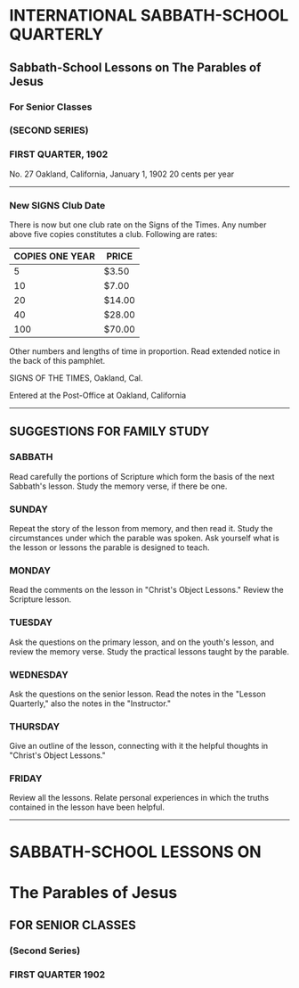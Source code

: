 # INTERNATIONAL SABBATH-SCHOOL QUARTERLY

## Sabbath-School Lessons on The Parables of Jesus
### For Senior Classes
### (SECOND SERIES)

### FIRST QUARTER, 1902
No. 27                    Oakland, California, January 1, 1902               20 cents per year

---

### New SIGNS Club Date
There is now but one club rate on the Signs of the Times.
Any number above five copies constitutes a club.
Following are rates:

| COPIES ONE YEAR | PRICE |
|-----------------|-------|
| 5               | $3.50 |
| 10              | $7.00 |
| 20              | $14.00 |
| 40              | $28.00 |
| 100             | $70.00 |

Other numbers and lengths of time in proportion.
Read extended notice in the back of this pamphlet.

SIGNS OF THE TIMES, Oakland, Cal.

Entered at the Post-Office at Oakland, California

---

## SUGGESTIONS FOR FAMILY STUDY

### SABBATH
Read carefully the portions of Scripture which form the basis of the next Sabbath's lesson. Study the memory verse, if there be one.

### SUNDAY
Repeat the story of the lesson from memory, and then read it. Study the circumstances under which the parable was spoken. Ask yourself what is the lesson or lessons the parable is designed to teach.

### MONDAY
Read the comments on the lesson in "Christ's Object Lessons." Review the Scripture lesson.

### TUESDAY
Ask the questions on the primary lesson, and on the youth's lesson, and review the memory verse. Study the practical lessons taught by the parable.

### WEDNESDAY
Ask the questions on the senior lesson. Read the notes in the "Lesson Quarterly," also the notes in the "Instructor."

### THURSDAY
Give an outline of the lesson, connecting with it the helpful thoughts in "Christ's Object Lessons."

### FRIDAY
Review all the lessons. Relate personal experiences in which the truths contained in the lesson have been helpful.

---

# SABBATH-SCHOOL LESSONS ON

# The Parables of Jesus
## FOR SENIOR CLASSES
### (Second Series)
### FIRST QUARTER 1902